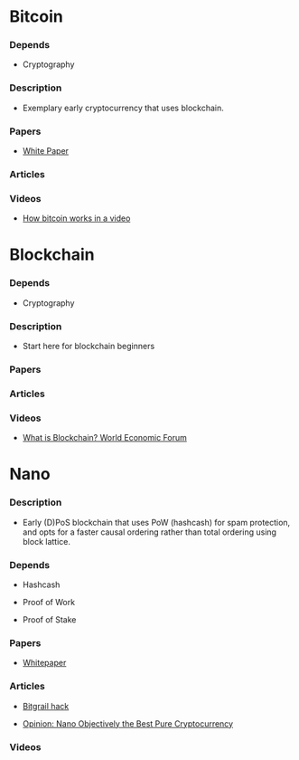 
# Bitcoin


### Depends

* Cryptography


### Description

* Exemplary early cryptocurrency that uses blockchain.


### Papers

* [White Paper](https://bitcoin.org/bitcoin.pdf)



### Articles



### Videos

* [How bitcoin works in a video](https://www.youtube.com/watch?v=l9jOJk30eQs)





# Blockchain


### Depends

* Cryptography


### Description

* Start here for blockchain beginners


### Papers


### Articles


### Videos


* [What is Blockchain? World Economic Forum](https://www.youtube.com/watch?v=6WG7D47tGb0)







# Nano


### Description

* Early (D)PoS blockchain that uses PoW (hashcash) for spam protection, and opts for a faster causal ordering rather than total ordering using block lattice.


### Depends

* Hashcash

* Proof of Work

* Proof of Stake


### Papers

* [Whitepaper](https://nano.org/en/whitepaper)



### Articles

* [Bitgrail hack](https://fortune.com/2018/02/11/bitgrail-cryptocurrency-claims-hack/)


* [Opinion: Nano Objectively the Best Pure Cryptocurrency](https://medium.com/@ainsleyh/raiblocks-is-objectively-the-best-pure-cryptocurrency-but-its-users-are-rather-panic-prone-bfa7597750c3)



### Videos




